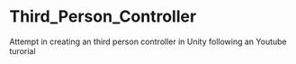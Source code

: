 # Third_Person_Controller
 Attempt in creating an third person controller in Unity following an Youtube turorial
